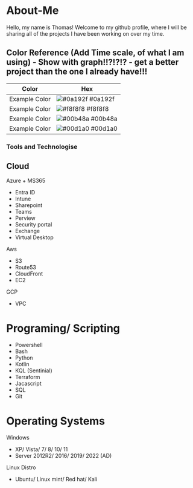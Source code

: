 # About-Me
Hello, my name is Thomas! 
Welcome to my github profile, where I will be sharing all of the projects I have been working on over my time.


## Color Reference (Add Time scale, of what I am using) - Show with graph!!?!?!? - get a better project than the one I already have!!!
| Color             | Hex                                                                |
| ----------------- | ------------------------------------------------------------------ |
| Example Color | ![#0a192f](https://via.placeholder.com/10/0a192f?text=+) #0a192f |
| Example Color | ![#f8f8f8](https://via.placeholder.com/10/f8f8f8?text=+) #f8f8f8 |
| Example Color | ![#00b48a](https://via.placeholder.com/10/00b48a?text=+) #00b48a |
| Example Color | ![#00d1a0](https://via.placeholder.com/10/00b48a?text=+) #00d1a0 |


### Tools and Technologise

## Cloud

Azure + MS365
- Entra ID
- Intune
- Sharepoint
- Teams
- Perview
- Security portal
- Exchange
- Virtual Desktop

Aws
- S3
- Route53
- CloudFront
- EC2

GCP
- VPC

# Programing/ Scripting

- Powershell
- Bash
- Python
- Kotlin
- KQL (Sentinial)
- Terraform
- Jacascript
- SQL
- Git

# Operating Systems

Windows
- XP/ Vista/ 7/ 8/ 10/ 11
- Server 2012R2/ 2016/ 2019/ 2022 (AD)

Linux Distro
- Ubuntu/ Linux mint/ Red hat/ Kali
